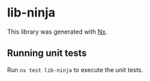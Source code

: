 # lib-ninja

This library was generated with [Nx](https://nx.dev).

## Running unit tests

Run `nx test lib-ninja` to execute the unit tests.
